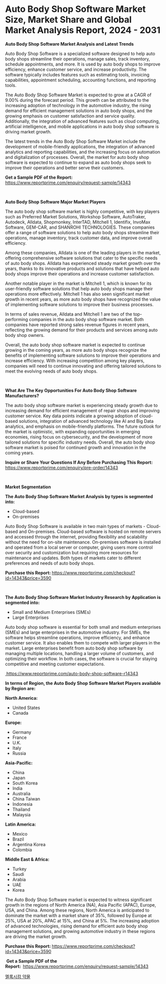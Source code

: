 <p><h1>Auto Body Shop Software Market Size, Market Share and Global Market Analysis Report, 2024 - 2031</h1></p><p><strong>Auto Body Shop Software Market Analysis and Latest Trends</strong></p>
<p><p>Auto Body Shop Software is a specialized software designed to help auto body shops streamline their operations, manage sales, track inventory, schedule appointments, and more. It is used by auto body shops to improve efficiency, enhance customer service, and increase productivity. The software typically includes features such as estimating tools, invoicing capabilities, appointment scheduling, accounting functions, and reporting tools.</p><p>The Auto Body Shop Software Market is expected to grow at a CAGR of 9.00% during the forecast period. This growth can be attributed to the increasing adoption of technology in the automotive industry, the rising demand for efficient management solutions in auto body shops, and the growing emphasis on customer satisfaction and service quality. Additionally, the integration of advanced features such as cloud computing, artificial intelligence, and mobile applications in auto body shop software is driving market growth.</p><p>The latest trends in the Auto Body Shop Software Market include the development of mobile-friendly applications, the integration of advanced analytics and reporting capabilities, and the increasing focus on automation and digitalization of processes. Overall, the market for auto body shop software is expected to continue to expand as auto body shops seek to improve their operations and better serve their customers.</p></p>
<p><strong>Get a Sample PDF of the Report:&nbsp;</strong> <a href="https://www.reportprime.com/enquiry/request-sample/14343">https://www.reportprime.com/enquiry/request-sample/14343</a></p>
<p>&nbsp;</p>
<p><strong>Auto Body Shop Software Major Market Players</strong></p>
<p><p>The auto body shop software market is highly competitive, with key players such as Preferred Market Solutions, Workshop Software, AutoTraker, Autodeck, Alldata, Shopmonkey, InterTAD, Mitchell 1, Identifix, InvoMax Software, GEM-CAR, and SHANROHI TECHNOLOGIES. These companies offer a range of software solutions to help auto body shops streamline their operations, manage inventory, track customer data, and improve overall efficiency.</p><p>Among these companies, Alldata is one of the leading players in the market, offering comprehensive software solutions that cater to the specific needs of auto body shops. Alldata has experienced steady market growth over the years, thanks to its innovative products and solutions that have helped auto body shops improve their operations and increase customer satisfaction.</p><p>Another notable player in the market is Mitchell 1, which is known for its user-friendly software solutions that help auto body shops manage their operations more effectively. Mitchell 1 has also seen significant market growth in recent years, as more auto body shops have recognized the value of implementing software solutions to improve their business processes.</p><p>In terms of sales revenue, Alldata and Mitchell 1 are two of the top-performing companies in the auto body shop software market. Both companies have reported strong sales revenue figures in recent years, reflecting the growing demand for their products and services among auto body shop owners.</p><p>Overall, the auto body shop software market is expected to continue growing in the coming years, as more auto body shops recognize the benefits of implementing software solutions to improve their operations and increase efficiency. With increasing competition among key players, companies will need to continue innovating and offering tailored solutions to meet the evolving needs of auto body shops.</p></p>
<p>&nbsp;</p>
<p><strong>What Are The Key Opportunities For Auto Body Shop Software Manufacturers?</strong></p>
<p><p>The auto body shop software market is experiencing steady growth due to increasing demand for efficient management of repair shops and improving customer service. Key data points indicate a growing adoption of cloud-based solutions, integration of advanced technology like AI and Big Data analytics, and emphasis on mobile-friendly platforms. The future outlook for the market is optimistic, with expanding opportunities in emerging economies, rising focus on cybersecurity, and the development of more tailored solutions for specific industry needs. Overall, the auto body shop software market is poised for continued growth and innovation in the coming years.</p></p>
<p><strong>Inquire or Share Your Questions If Any Before Purchasing This Report:</strong> <a href="https://www.reportprime.com/enquiry/pre-order/14343">https://www.reportprime.com/enquiry/pre-order/14343</a></p>
<p>&nbsp;</p>
<p><strong>Market Segmentation</strong></p>
<p><strong>The Auto Body Shop Software Market Analysis by types is segmented into:</strong></p>
<p><ul><li>Cloud-based</li><li>On-premises</li></ul></p>
<p><p>Auto Body Shop Software is available in two main types of markets - Cloud-based and On-premises. Cloud-based software is hosted on remote servers and accessed through the internet, providing flexibility and scalability without the need for on-site maintenance. On-premises software is installed and operated from a local server or computer, giving users more control over security and customization but requiring more resources for maintenance and updates. Both types of markets cater to different preferences and needs of auto body shops.</p></p>
<p><strong>Purchase this Report:&nbsp;</strong><a href="https://www.reportprime.com/checkout?id=14343&price=3590">https://www.reportprime.com/checkout?id=14343&price=3590</a></p>
<p>&nbsp;</p>
<p><strong>The Auto Body Shop Software Market Industry Research by Application is segmented into:</strong></p>
<p><ul><li>Small and Medium Enterprises (SMEs)</li><li>Large Enterprises</li></ul></p>
<p><p>Auto body shop software is essential for both small and medium enterprises (SMEs) and large enterprises in the automotive industry. For SMEs, the software helps streamline operations, improve efficiency, and enhance customer service. It also enables them to compete with larger players in the market. Large enterprises benefit from auto body shop software by managing multiple locations, handling a larger volume of customers, and optimizing their workflow. In both cases, the software is crucial for staying competitive and meeting customer expectations.</p></p>
<p><a href="https://www.reportprime.com/auto-body-shop-software-r14343">&nbsp;https://www.reportprime.com/auto-body-shop-software-r14343</a></p>
<p><strong>In terms of Region, the Auto Body Shop Software Market Players available by Region are:</strong></p>
<p>
    <p> <strong> North America: </strong>
        <ul>
            <li>United States</li>
            <li>Canada</li>
        </ul>
        </p> 
    <p> <strong> Europe: </strong>
        <ul>
            <li>Germany</li>
            <li>France</li>
            <li>U.K.</li>
            <li>Italy</li>
            <li>Russia</li>
        </ul>
        </p> 
    <p> <strong> Asia-Pacific: </strong>
        <ul>
            <li>China</li>
            <li>Japan</li>
            <li>South Korea</li>
            <li>India</li>
            <li>Australia</li>
            <li>China Taiwan</li>
            <li>Indonesia</li>
            <li>Thailand</li>
            <li>Malaysia</li>
        </ul>
        </p> 
    <p> <strong> Latin America: </strong>
        <ul>
            <li>Mexico</li>
            <li>Brazil</li>
            <li>Argentina Korea</li>
            <li>Colombia</li>
        </ul>
        </p> 
    <p> <strong> Middle East & Africa: </strong>
        <ul>
            <li>Turkey</li>
            <li>Saudi</li>
            <li>Arabia</li>
            <li>UAE</li>
            <li>Korea</li>
        </ul>
    </p>
    </p>
<p><p>The Auto Body Shop Software market is expected to witness significant growth in the regions of North America (NA), Asia Pacific (APAC), Europe, USA, and China. Among these regions, North America is anticipated to dominate the market with a market share of 35%, followed by Europe at 25%, USA at 20%, APAC at 15%, and China at 5%. The increasing adoption of advanced technologies, rising demand for efficient auto body shop management solutions, and growing automotive industry in these regions are driving the market growth.</p></p>
<p><strong>Purchase this Report: </strong><a href="https://www.reportprime.com/checkout?id=14343&price=3590">https://www.reportprime.com/checkout?id=14343&price=3590</a></p>
<p>&nbsp;<strong>Get a Sample PDF of the Report:&nbsp;&nbsp;</strong><a href="https://www.reportprime.com/enquiry/request-sample/14343">https://www.reportprime.com/enquiry/request-sample/14343</a></p>
<p><strong></strong></p>
<p><p><a href="https://github.com/mpodehpw07370073/Market-Research-Report-List-1/blob/main/464556923080.md">멜록시캄 약물</a></p></p>